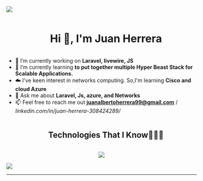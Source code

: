 
<!--horizontal divider(gradiant)-->
<img src="https://user-images.githubusercontent.com/73097560/115834477-dbab4500-a447-11eb-908a-139a6edaec5c.gif">

<!--h1 without bottom border-->
<div id="user-content-toc">
  <ul align="center">
    <summary><h1 style="display: inline-block">Hi 👋, I'm Juan Herrera</h1></summary>
  </ul>
</div>

<!--Intro start-->
- 🔭 I’m currently working on **Laravel, livewire, JS**
- 🌱 I’m currently learning **to put together multiple Hyper Beast Stack for Scalable Applications.**
- ☁️ I've keen interest in networks computing. So,I'm learning **Cisco and cloud Azure**
- 💬 Ask me about **Laravel, Js, azure, and Networks**
- 📫 Feel free to reach me out **juanalbertoherrera99@gmail.com** / *linkedin.com/in/juan-herrera-308424289/*

<!--Intro end-->

<!--- stats & Trophy (start) -->
    
<!--- stats (end) -->


<!--h1 without bottom border-->
<div id="user-content-toc">
  <ul align="center">
    <summary><h2 style="display: inline-block">Technologies That I Know👨🏻‍💻</h2></summary>
  </ul>
</div>
<!--tech stack icons-->
<p align="center">
  <a href="https://skillicons.dev">
    <img src="https://skillicons.dev/icons?i=git,laravel,css,docker,postgres,tableplus,firebase,github,azure,godot,html,js,vue,linux,mysql,tailwind,vscode&perline=14" />
  </a>
</p>


<img src="https://user-images.githubusercontent.com/73097560/115834477-dbab4500-a447-11eb-908a-139a6edaec5c.gif">

    


----------------------------------------------------------------------

